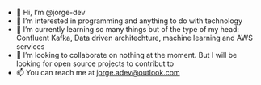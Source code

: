 - 👋 Hi, I’m @jorge-dev
- 👀 I’m interested in programming and anything to do with technology
- 🌱 I’m currently learning so many things but of the type of my head: Confluent Kafka, Data driven architechture, machine learning and AWS services
- 💞️ I’m looking to collaborate on nothing at the moment. But  I will be looking for open source projects to contribut to
- 📫 You can reach me at jorge.adev@outlook.com

<!---
jorge-dev/jorge-dev is a ✨ special ✨ repository because its `README.md` (this file) appears on your GitHub profile.
You can click the Preview link to take a look at your changes.
--->
